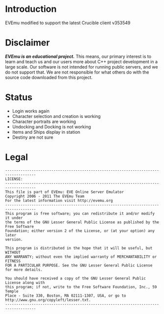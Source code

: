 # Introduction
EVEmu modified to support the latest Crucible client v353549

# Disclaimer

***EVEmu is an educational project.*** 
 This means, our primary interest is to learn and teach us 
and our users more about C++ project development in a large 
scale. Our software is not intended for running public servers, 
and we do not support that. We are not responsible for what others 
do with the source code downloaded from this project. 

# Status
- Login works again
- Character selection and creation is working
- Character portraits are working
- Undocking and Docking is not working
- Items and Ships display in station
- Destiny are not sure

# Legal
	------------------------------------------------------------------------------------
	LICENSE:
	------------------------------------------------------------------------------------
	This file is part of EVEmu: EVE Online Server Emulator
	Copyright 2006 - 2011 The EVEmu Team
	For the latest information visit http://evemu.org
	------------------------------------------------------------------------------------
	This program is free software; you can redistribute it and/or modify it under
	the terms of the GNU Lesser General Public License as published by the Free Software
	Foundation; either version 2 of the License, or (at your option) any later
	version.

	This program is distributed in the hope that it will be useful, but WITHOUT
	ANY WARRANTY; without even the implied warranty of MERCHANTABILITY or FITNESS
	FOR A PARTICULAR PURPOSE. See the GNU Lesser General Public License for more details.

	You should have received a copy of the GNU Lesser General Public License along with
	this program; if not, write to the Free Software Foundation, Inc., 59 Temple
	Place - Suite 330, Boston, MA 02111-1307, USA, or go to
	http://www.gnu.org/copyleft/lesser.txt.
	------------------------------------------------------------------------------------
	
